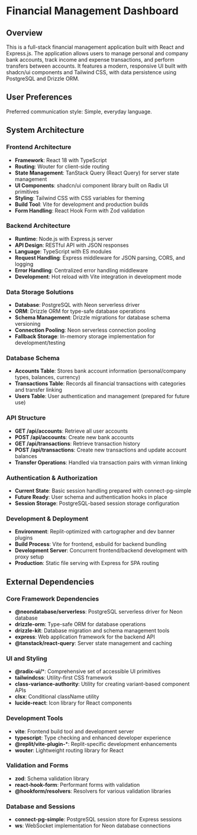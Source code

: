 # Financial Management Dashboard

## Overview

This is a full-stack financial management application built with React and Express.js. The application allows users to manage personal and company bank accounts, track income and expense transactions, and perform transfers between accounts. It features a modern, responsive UI built with shadcn/ui components and Tailwind CSS, with data persistence using PostgreSQL and Drizzle ORM.

## User Preferences

Preferred communication style: Simple, everyday language.

## System Architecture

### Frontend Architecture
- **Framework**: React 18 with TypeScript
- **Routing**: Wouter for client-side routing
- **State Management**: TanStack Query (React Query) for server state management
- **UI Components**: shadcn/ui component library built on Radix UI primitives
- **Styling**: Tailwind CSS with CSS variables for theming
- **Build Tool**: Vite for development and production builds
- **Form Handling**: React Hook Form with Zod validation

### Backend Architecture
- **Runtime**: Node.js with Express.js server
- **API Design**: RESTful API with JSON responses
- **Language**: TypeScript with ES modules
- **Request Handling**: Express middleware for JSON parsing, CORS, and logging
- **Error Handling**: Centralized error handling middleware
- **Development**: Hot reload with Vite integration in development mode

### Data Storage Solutions
- **Database**: PostgreSQL with Neon serverless driver
- **ORM**: Drizzle ORM for type-safe database operations
- **Schema Management**: Drizzle migrations for database schema versioning
- **Connection Pooling**: Neon serverless connection pooling
- **Fallback Storage**: In-memory storage implementation for development/testing

### Database Schema
- **Accounts Table**: Stores bank account information (personal/company types, balances, currency)
- **Transactions Table**: Records all financial transactions with categories and transfer linking
- **Users Table**: User authentication and management (prepared for future use)

### API Structure
- **GET /api/accounts**: Retrieve all user accounts
- **POST /api/accounts**: Create new bank accounts
- **GET /api/transactions**: Retrieve transaction history
- **POST /api/transactions**: Create new transactions and update account balances
- **Transfer Operations**: Handled via transaction pairs with virman linking

### Authentication & Authorization
- **Current State**: Basic session handling prepared with connect-pg-simple
- **Future Ready**: User schema and authentication hooks in place
- **Session Storage**: PostgreSQL-based session storage configuration

### Development & Deployment
- **Environment**: Replit-optimized with cartographer and dev banner plugins
- **Build Process**: Vite for frontend, esbuild for backend bundling
- **Development Server**: Concurrent frontend/backend development with proxy setup
- **Production**: Static file serving with Express for SPA routing

## External Dependencies

### Core Framework Dependencies
- **@neondatabase/serverless**: PostgreSQL serverless driver for Neon database
- **drizzle-orm**: Type-safe ORM for database operations
- **drizzle-kit**: Database migration and schema management tools
- **express**: Web application framework for the backend API
- **@tanstack/react-query**: Server state management and caching

### UI and Styling
- **@radix-ui/***: Comprehensive set of accessible UI primitives
- **tailwindcss**: Utility-first CSS framework
- **class-variance-authority**: Utility for creating variant-based component APIs
- **clsx**: Conditional className utility
- **lucide-react**: Icon library for React components

### Development Tools
- **vite**: Frontend build tool and development server
- **typescript**: Type checking and enhanced developer experience
- **@replit/vite-plugin-***: Replit-specific development enhancements
- **wouter**: Lightweight routing library for React

### Validation and Forms
- **zod**: Schema validation library
- **react-hook-form**: Performant forms with validation
- **@hookform/resolvers**: Resolvers for various validation libraries

### Database and Sessions
- **connect-pg-simple**: PostgreSQL session store for Express sessions
- **ws**: WebSocket implementation for Neon database connections